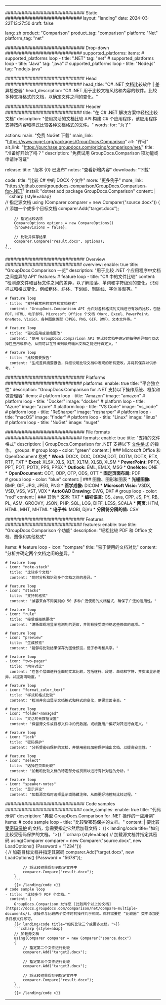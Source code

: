 
---
############################# Static ############################
layout: "landing"
date: 2024-03-22T13:27:50
draft: false

lang: zh
product: "Comparison"
product_tag: "comparison"
platform: "Net"
platform_tag: "net"

############################# Drop-down ############################
supported_platforms:
  items:
    # supported_platforms loop
    - title: ".NET"
      tag: "net"
    # supported_platforms loop
    - title: "Java"
      tag: "java"
    # supported_platforms loop
    - title: "Node.js"
      tag: "nodejs-java"

############################# Head ############################
head_title: "C# .NET 文档比较软件 | 差异检查器"
head_description: "C# .NET 用于比较文档风格和内容的软件。比较多种支持格式的文档，以确定文件之间的变化。"

############################# Header ############################
title: "在 C# .NET 解决方案中轻松比较文档"
description: "使用灵活的文档比较 API 构建 C# 个应用程序，该应用程序支持按内容和样式比较各种文档格式的文件。"
words:
  for: "为了"

actions:
  main: "免费 NuGet 下载"
  main_link: "https://www.nuget.org/packages/GroupDocs.Comparison"
  alt: "许可"
  alt_link: "https://purchase.groupdocs.com/pricing/comparison/net/"
  title: "准备好开始了吗？"
  description: "免费试用 GroupDocs.Comparison 项功能或申请许可证"

release:
  title: "版本 {0} 已发布"
  notes: "查看新增内容"
  downloads: "下载"

code:
  title: "比较 C# 中的 DOCX 个文件"
  more: "更多例子"
  more_link: "https://github.com/groupdocs-comparison/GroupDocs.Comparison-for-.NET"
  install: "dotnet add package GroupDocs.Comparison"
  content: |
    ```csharp {style=abap}   
    // 指定源文档
    using (Comparer comparer = new Comparer("source.docx"))
    {
        // 添加一个或多个目标文档
        comparer.Add("target.docx");

        // 指定比较选项
        CompareOptions options = new CompareOptions() 
        {ShowRevisions = false};

        // 比较并保存结果
        comparer.Compare("result.docx", options);
    }
    ```

############################# Overview ############################
overview:
  enable: true
  title: "GroupDocs.Comparison 一览"
  description: "用于比较 .NET 个应用程序中文档之间差异的 API"
  features:
    # feature loop
    - title: "C# 中的文件比较"
      content: "检测源文件和目标文件之间的差异，以了解段落、单词和字符级别的变化。识别样式和格式变化，例如粗体、斜体、下划线、删除线、字体类型等。"

    # feature loop
    - title: "支持最常用的文件和文档格式"
      content: "GroupDocs.Comparison API 允许对各种格式的文档进行有效的比较，包括 PDF、HTML、电子邮件、Microsoft Office 个文档（Word、Excel、PowerPoint、OneNote、Visio）、各种图像类型（JPEG、PNG、GIF、BMP）、文本文件等。"

    # feature loop
    - title: "轻松应用或拒绝更改"
      content: "使用 GroupDocs.Comparison API 在比较文档中确定的每种差异都可以选择性应用或拒绝，从而可以在导出到最终输出文档之前进行自定义。"

    # feature loop
    - title: "比较摘要报告"
      content: "生成差异摘要报告，详细说明比较文档中发现的所有更改，并将其保存以供参考。"

############################# Platforms ############################
platforms:
  enable: true
  title: "平台独立性"
  description: "GroupDocs.Comparison for .NET 支持以下操作系统、框架和包管理器"
  items:
    # platform loop
    - title: "Amazon"
      image: "amazon"
    # platform loop
    - title: "Docker"
      image: "docker"
    # platform loop
    - title: "Azure"
      image: "azure"
    # platform loop
    - title: "VS Code"
      image: "vs_code"
    # platform loop
    - title: "ReSharper"
      image: "resharper"
    # platform loop
    - title: "macOS"
      image: "finder"
    # platform loop
    - title: "Linux"
      image: "linux"
    # platform loop
    - title: "NuGet"
      image: "nuget"

############################# File formats ############################
formats:
  enable: true
  title: "支持的文件格式"
  description: |
    GroupDocs.Comparison for .NET 支持以下 [文件格式](https://docs.groupdocs.com/comparison/net/supported-document-formats/) 的操作。
  groups:
    # group loop
    - color: "green"
      content: |
        ### Microsoft Office 和 OpenDocument 格式
        * **Word:** DOCX, DOC, DOCM,DOT, DOTM, DOTX, RTX, RTF, TXT
        * **Excel:** XLSX, XLS, XLT, XLTM, XLSB, XLSM
        * **PowerPoint:** PPTX, PPT, POT, POTX, PPS, PPSX
        * **Outlook:** EML, EMLX, MSG
        * **OneNote:** ONE
        * **OpenDocument:** ODT, ODP, OTP, ODS, OTT
        * **固定页面布局:** PDF        
    # group loop
    - color: "blue"
      content: |
        ### 图像、图形和图表
        * **光栅图像:** BMP, GIF, JPG, JPEG, PNG
        * **医学成像:** DICOM
        * **Microsoft Visio:** VSDX, VSD, VSS, VST, VDX
        * **AutoCAD Drawing:** DWG, DXF
      # group loop
    - color: "red"
      content: |
        ### 其他
        * **文本:** TXT
        * **编程语言:** CS, Java, CPP, JS, PY, RB, PL, ASM, GROOVY, JSON, PHP, SQL, LOG, DIFF, LESS, SCALA
        * **网页:** HTM, HTML, MHT, MHTML
        * **电子书:** MOBI, DjVu
        * **分隔符分隔的值:** CSV

############################# Features ############################
features:
  enable: true
  title: "GroupDocs.Comparison 个功能"
  description: "轻松比较 PDF 和 Office 文档、图像和其他格式"

  items:
    # feature loop
    - icon: "compare"
      title: "易于使用的文档对比"
      content: "分析并确定两个文档之间的差异。"

    # feature loop
    - icon: "note-stack"
      title: "比较多个文档"
      content: "同时分析和识别多个文档之间的差异。"

    # feature loop
    - icon: "stacks"
      title: "支持的格式"
      content: "兼容来自不同类别的 50 多种广泛使用的文档格式，确保了广泛的适用性。"

    # feature loop
    - icon: "rule"
      title: "接受或拒绝更改"
      content: "清晰直观地显示检测到的更改，并附有接受或拒绝这些修改的选项。"

    # feature loop
    - icon: "preview"
      title: "生成预览"
      content: "能够将比较结果保存为图像预览，便于参考和共享。"

    # feature loop
    - icon: "two-pager"
      title: "内容对比"
      content: "在各个层面进行全面的文本比较，包括逐行、段落、单词和字符，并突出显示差异，以提高清晰度。"

    # feature loop
    - icon: "format_color_text"
      title: "样式和格式比较"
      content: "检测并突出显示文档格式和样式的变化，确保全面审查。"

    # feature loop
    - icon: "folder-managed"
      title: "灵活的元数据设置"
      content: "保留源文件或目标文件中的元数据，或根据用户偏好对其进行自定义。"

    # feature loop
    - icon: "lock"
      title: "密码保护"
      content: "分析受密码保护的文档，并使用密码加密保护输出文档，以提高安全性。"

    # feature loop
    - icon: "select"
      title: "选择性页面比较"
      content: "加载和比较文档的特定部分或页面以进行有针对性的分析。"

    # feature loop
    - icon: "speaker-notes"
      title: "显示评论"
      content: "加载源文档时选择显示或隐藏注释，从而更好地控制比较过程。"

############################# Code samples ############################
code_samples:
  enable: true
  title: "代码示例"
  description: "典型 GroupDocs.Comparison for .NET 操作的一些用例"
  items:
    # code sample loop
    - title: "比较受密码保护的文档。"
      content: |
        要比较 [受密码保护](https://docs.groupdocs.com/comparison/net/load-password-protected-documents/) 的文档，您需要指定它然后加载文档：
        {{< landing/code title="如何比较受密码保护的文档。">}}
        ```csharp {style=abap}
        // 加载源文档并指定其密码
        using(Comparer comparer = new Comparer("source.docx", new LoadOptions() {Password = "1234"}))  
        {
            // 加载目标文档并指定其密码
            comparer.Add("target.docx", new LoadOptions() {Password = "5678"});

            // 将比较结果保存到指定文件中
            comparer.Compare("result.docx");
        }
        ```
        {{< /landing/code >}}
    # code sample loop
    - title: "比较多个 PDF 个文档。"
      content: |
        GroupDocs.Comparison 允许您 [比较两个以上的文档](https://docs.groupdocs.com/comparison/net/compare-multiple-documents/)。该操作与比较两个文件时的操作几乎相同。你只需要在 “比较器” 类中添加更多目标文件即可。
        {{< landing/code title="如何比较三个或更多文档。">}}
        ```csharp {style=abap}   
        // 加载源文档
        using(Comparer comparer = new Comparer("source.docx") 
        {
            // 指定第二个文件进行比较
            comparer.Add("target2.docx");
            
            // 指定第三个文件进行比较
            comparer.Add("target3.docx");
            
            // 将比较结果保存到指定文件中
            comparer.Compare("result.docx");
        }
        ```
        {{< /landing/code >}}

---
